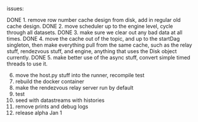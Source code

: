 issues:

DONE 1. remove row number cache design from disk, add in regular old cache design.
DONE 2. move scheduler up to the engine level, cycle through all datasets.
DONE 3. make sure we clear out any bad data at all times.
DONE 4. move the cache out of the topic, and up to the startDag singleton, then make everything pull from the same cache, such as the relay stuff, rendezvous stuff, and engine, anything that uses the Disk object currently.
DONE 5. make better use of the async stuff, convert simple timed threads to use it.

6. move the host.py stuff into the runner, recompile test
7. rebuild the docker container
8. make the rendezvous relay server run by default
9. test
10. seed with datastreams with histories
11. remove prints and debug logs
12. release alpha Jan 1
 
